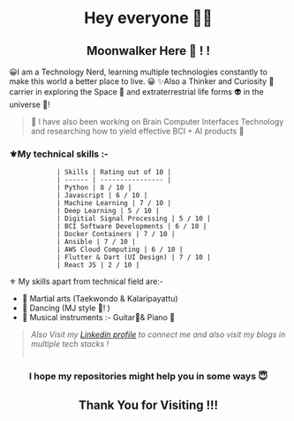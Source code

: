 <h1 align="center"> Hey everyone 🙋‍♂️</h1>

<h2 align="center">Moonwalker Here 🎩 ! ! 
</h2>

😀I am a Technology Nerd, learning multiple technologies constantly to make this world a better place to live. 😀
✨Also a Thinker and Curiosity 🤔carrier in exploring the Space 🚀 and extraterrestrial life forms 👽 in the universe 🌌!

> 🎀 I have also been working on Brain Computer Interfaces Technology and researching how to yield effective BCI + AI products 🎀


### ⚜My technical skills :-


                | Skills | Rating out of 10 |
                | ------ | ---------------- |
                | Python | 8 / 10 |
                | Javascript | 6 / 10 |
                | Machine Learning | 7 / 10 |
                | Deep Learning | 5 / 10 |
                | Digitial Signal Processing | 5 / 10 |
                | BCI Software Developments | 6 / 10 | 
                | Docker Containers | 7 / 10 |
                | Ansible | 7 / 10 |
                | AWS Cloud Computing | 6 / 10 |
                | Flutter & Dart (UI Design) | 7 / 10 |
                | React JS | 2 / 10 |


 ⚜ My skills apart from technical field are:-
- 📌 Martial arts (Taekwondo & Kalaripayattu) 
- 📌 Dancing (MJ style 🎩! ) 
- 📌 Musical instruments :- Guitar🎸& Piano 🎹 


> *Also Visit my [Linkedin profile](https://www.linkedin.com/in/moonwalkerabhi/) to connect me and also visit my blogs in multiple tech stacks !*
<br><br>
<h3 align="center">I hope my repositories might help you in some ways 😇<h3>

<h2 align="center"> Thank You for Visiting !!! </h2>
